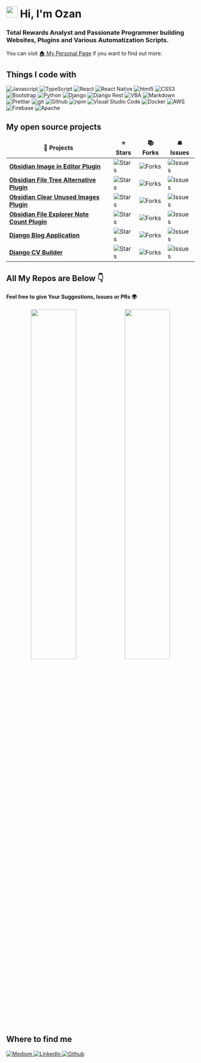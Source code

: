 # <img src="https://emojis.slackmojis.com/emojis/images/1531849430/4246/blob-sunglasses.gif?1531849430" width="30"/> Hi, I'm Ozan 

### Total Rewards Analyst and Passionate Programmer building Websites, Plugins and Various Automatization Scripts. </br>
 
You can visit <a href="https://ozan.pl">🏠 My Personal Page</a> if you want to find out more.
 
## Things I code with
<p>
  <img alt="Javascript" src="https://img.shields.io/badge/javascript-%23323330.svg?style=flat-square&logo=javascript&logoColor=%23F7DF1E" />
  <img alt="TypeScript" src="https://img.shields.io/badge/-TypeScript-007ACC?style=flat-square&logo=typescript&logoColor=white" />
  <img alt="React" src="https://img.shields.io/badge/-React-45b8d8?style=flat-square&logo=react&logoColor=white" />
  <img alt="React Native" src="https://img.shields.io/badge/react_native-%2320232a.svg?style=flat-square&logo=react&logoColor=%2361DAF" />
  <img alt="html5" src="https://img.shields.io/badge/-HTML5-E34F26?style=flat-square&logo=html5&logoColor=white" />
  <img alt="CSS3" src="https://img.shields.io/badge/css3-%231572B6.svg?style=flat-square&logo=css3&logoColor=white" />
  <img alt="Bootstrap" src="https://img.shields.io/badge/bootstrap-%23563D7C.svg?style=flat-square&logo=bootstrap&logoColor=white" />
  <img alt="Python" src="https://img.shields.io/badge/python-3670A0?style=flat-square&logo=python&logoColor=ffdd54" />
  <img alt="Django" src="https://img.shields.io/badge/django-%23092E20.svg?style=flat-square&logo=django&logoColor=white" />
  <img alt="Django Rest" src="https://img.shields.io/badge/DJANGO-REST-ff1709?style=flat-square&logo=django&logoColor=white&color=ff1709&labelColor=gray" />
  <img alt="VBA" src="https://img.shields.io/badge/VBA-white" />
  <img alt="Markdown" src="https://img.shields.io/badge/markdown-%23000000.svg?style=flat-square&logo=markdown&logoColor=white" />
  <img alt="Prettier" src="https://img.shields.io/badge/-Prettier-F7B93E?style=flat-square&logo=prettier&logoColor=white" />
  <img alt="git" src="https://img.shields.io/badge/-Git-F05032?style=flat-square&logo=git&logoColor=white" />
  <img alt="Github" src="https://img.shields.io/badge/github-%23121011.svg?style=flat-square&logo=github&logoColor=white" />
  <img alt="npm" src="https://img.shields.io/badge/-NPM-CB3837?style=flat-square&logo=npm&logoColor=white" />
  <img alt="Visual Studio Code" src="https://img.shields.io/badge/Visual%20Studio%20Code-0078d7.svg?style=flat-square&logo=visual-studio-code&logoColor=white" />
  <img alt="Docker" src="https://img.shields.io/badge/-Docker-46a2f1?style=flat-square&logo=docker&logoColor=white" />
  <img alt="AWS" src="https://img.shields.io/badge/AWS-%23FF9900.svg?style=flat-square&logo=amazon-aws&logoColor=whitee" />
  <img alt="Firebase" src="https://img.shields.io/badge/firebase-%23039BE5.svg?style=flat-square&logo=firebase" />
  <img alt="Apache" src="https://img.shields.io/badge/apache-%23D42029.svg?style=flat-square&logo=apache&logoColor=white" />
</p>

## My open source projects

<table>
  <thead align="center">
    <tr border: none;>
      <td><b>🎁 Projects</b></td>
      <td><b>⭐ Stars</b></td>
      <td><b>📚 Forks</b></td>
      <td><b>🛎 Issues</b></td>
    </tr>
  </thead>
  <tbody>
     <tr>
      <td><a href="https://github.com/ozntel/oz-image-in-editor-obsidian"><b>Obsidian Image in Editor Plugin</b></a></td>
      <td><img alt="Stars" src="https://img.shields.io/github/stars/ozntel/oz-image-in-editor-obsidian?style=flat-square&labelColor=343b41"/></td>
      <td><img alt="Forks" src="https://img.shields.io/github/forks/ozntel/oz-image-in-editor-obsidian?style=flat-square&labelColor=343b41"/></td>
      <td><img alt="Issues" src="https://img.shields.io/github/issues/ozntel/oz-image-in-editor-obsidian?style=flat-square&labelColor=343b41"/></td>
    </tr>
    <tr>
      <td><a href="https://github.com/ozntel/file-tree-alternative"><b>Obsidian File Tree Alternative Plugin</b></a></td>
      <td><img alt="Stars" src="https://img.shields.io/github/stars/ozntel/file-tree-alternative?style=flat-square&labelColor=343b41"/></td>
      <td><img alt="Forks" src="https://img.shields.io/github/forks/ozntel/file-tree-alternative?style=flat-square&labelColor=343b41"/></td>
      <td><img alt="Issues" src="https://img.shields.io/github/issues/ozntel/file-tree-alternative?style=flat-square&labelColor=343b41"/></td>
    </tr>
    <tr>
      <td><a href="https://github.com/ozntel/oz-clear-unused-images-obsidian"><b>Obsidian Clear Unused Images Plugin</b></a></td>
      <td><img alt="Stars" src="https://img.shields.io/github/stars/ozntel/oz-clear-unused-images-obsidian?style=flat-square&labelColor=343b41"/></td>
      <td><img alt="Forks" src="https://img.shields.io/github/forks/ozntel/oz-clear-unused-images-obsidian?style=flat-square&labelColor=343b41"/></td>
      <td><img alt="Issues" src="https://img.shields.io/github/issues/ozntel/oz-clear-unused-images-obsidian?style=flat-square&labelColor=343b41"/></td>
    </tr>
    <tr>
      <td><a href="https://github.com/ozntel/file-explorer-note-count"><b>Obsidian File Explorer Note Count Plugin</b></a></td>
      <td><img alt="Stars" src="https://img.shields.io/github/stars/ozntel/file-explorer-note-count?style=flat-square&labelColor=343b41"/></td>
      <td><img alt="Forks" src="https://img.shields.io/github/forks/ozntel/file-explorer-note-count?style=flat-square&labelColor=343b41"/></td>
      <td><img alt="Issues" src="https://img.shields.io/github/issues/ozntel/file-explorer-note-count?style=flat-square&labelColor=343b41"/></td>
    </tr>
    <tr>
      <td><a href="https://github.com/ozntel/Django-Blog-Application"><b>Django Blog Application</b></a></td>
      <td><img alt="Stars" src="https://img.shields.io/github/stars/ozntel/Django-Blog-Application?style=flat-square&labelColor=343b41"/></td>
      <td><img alt="Forks" src="https://img.shields.io/github/forks/ozntel/Django-Blog-Application?style=flat-square&labelColor=343b41"/></td>
      <td><img alt="Issues" src="https://img.shields.io/github/issues/ozntel/Django-Blog-Application?style=flat-square&labelColor=343b41"/></td>
    </tr>
    <tr>
      <td><a href="https://github.com/ozntel/django-cv-builder"><b>Django CV Builder</b></a></td>
      <td><img alt="Stars" src="https://img.shields.io/github/stars/ozntel/django-cv-builder?style=flat-square&labelColor=343b41"/></td>
      <td><img alt="Forks" src="https://img.shields.io/github/forks/ozntel/django-cv-builder?style=flat-square&labelColor=343b41"/></td>
      <td><img alt="Issues" src="https://img.shields.io/github/issues/ozntel/django-cv-builder?style=flat-square&labelColor=343b41"/></td>
    </tr>
  </tbody>
</table>

## All My Repos are Below 👇

#### Feel free to give Your Suggestions, Issues or PRs 🌍

<p align="center">
  <img width="49%" src="https://github-readme-stats.vercel.app/api?username=ozntel&show_icons=true&theme=tokyonight" />
  <img width="49%" src="https://github-readme-streak-stats.herokuapp.com/?user=ozntel&theme=tokyonight" />
</p>

## Where to find me
<p>
 <a href="https://ozantellioglu.medium.com/" target="_blank">
  <img alt="Medium" src="https://img.shields.io/badge/medium-%2312100E.svg?&style=for-the-badge&logo=medium&logoColor=white" />
 </a>
 <a href="https://www.linkedin.com/in/ozantellioglu/" target="_blank">
  <img alt="LinkedIn" src="https://img.shields.io/badge/linkedin-%230077B5.svg?&style=for-the-badge&logo=linkedin&logoColor=white" />
 </a> 
 <a href="https://github.com/ozntel" target="_blank">
  <img alt="Github" src="https://img.shields.io/badge/GitHub-%2312100E.svg?&style=for-the-badge&logo=Github&logoColor=white" />
 </a>
</p>
